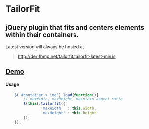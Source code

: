 # TailorFit

## jQuery plugin that fits and centers elements within their containers.

Latest version will always be hosted at 
> http://dev.fhmp.net/tailorfit/tailorfit-latest-min.js

## [Demo](http://dev.fhmp.net/tailorfit/demo/)

#### Usage
```javascript
    $('#container > img').load(function(){
        // maxWidth, maxHeight, maintain aspect ratio
        $(this).tailorfit({
                'maxWidth'  : this.width,
                'maxHeight' : this.height
        });
    });
```

